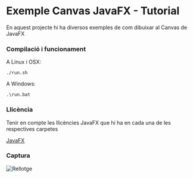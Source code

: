 # Exemple Canvas JavaFX - Tutorial #

En aquest projecte hi ha diversos exemples de com dibuixar al Canvas de JavaFX

### Compilació i funcionament ###

A Linux i OSX:

```
./run.sh
```

A Windows:

```
.\run.bat
```

### Llicència ###

Tenir en compte les llicències JavaFX que hi ha en cada una de les respectives carpetes

[JavaFX](https://openjdk.org/projects/openjfx/)

### Captura ###

![Rellotge](https://raw.githubusercontent.com/optimisme/DAM-ExempleCanvasJavaFX-Rellotge/main/assets/icon.png)
